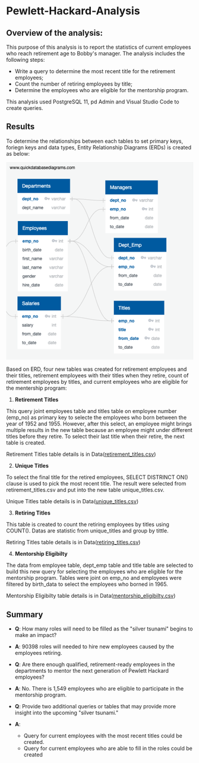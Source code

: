 # Pewlett-Hackard-Analysis


## **Overview of the analysis**:

This purpose of this analysis is to report the statistics of current employees who reach retirement age to Bobby's manager.  The analysis includes the following steps:

- Write a query to determine the most recent title for the retirement employees;
- Count the number of retiring employees by title;
- Determine the employees who are eligible for the mentorship program.

This analysis used PostgreSQL 11, pd Admin and Visual Studio Code to create queries.


## **Results**

To determine the relationships between each tables to set primary keys, foriegn keys and data types, Entity Relationship Diagrams (ERDs) is created as below:

![EmployeeDB](Queries/EmployeeDB.png)

Based on ERD, four new tables was created for retirement employees and their titles, retirement employees with their titles when they retire, count of retirement employees by titles, and current employees who are eligible for the mentership program:

1. **Retirement Titles**

This query joint employees table and titles table on employee number (emp_no) as primary key to selecte the employees who born between the year of 1952 and 1955.  However, after this select, an employee might brings multiple results in the new table because an employee might under different titles before they retire.  To select their last title when their retire, the next table is created.

Retirement Titles table details is in Data([retirement_titles.csv](Data/retirement_titles.csv))


2. **Unique Titles**

To select the final title for the retired employees, SELECT DISTRINCT ON() clause is used to pick the most recent title.  The result were selected from retirement_titles.csv and put into the new table unique_titles.csv.

Unique Titles table details is in Data([unique_titles.csv](Data/unique_titles.csv))


3. **Retiring Titles**

This table is created to count the retiring employees by titles using COUNT().  Datas are statistic from unique_titles and group by tittle.

Retiring Titles table details is in Data([retiring_titles.csv](Data/retiring_titles.csv))


4. **Mentorship Eligibilty**

The data from employee table, dept_emp table and title table are selected to build this new query for selecting the employees who are eligible for the mentorship program.  Tables were joint on emp_no and employees were filtered by birth_data to select the employees who borned in 1965.

Mentorship Eligibilty table details is in Data([mentorship_eligibilty.csv](Data/mentorship_eligibilty.csv))


## **Summary**

- **Q**: How many roles will need to be filled as the "silver tsunami" begins to make an impact?
- **A**: 90398 roles will needed to hire new employees caused by the employees retiring.

- **Q**: Are there enough qualified, retirement-ready employees in the departments to mentor the next generation of Pewlett Hackard employees?
- **A**: No.  There is 1,549 employees who are eligible to participate in the mentorship program.

- **Q**: Provide two additional queries or tables that may provide more insight into the upcoming "silver tsunami."
- **A**: 
  * Query for current employees with the most recent titles could be created.
  * Query for current employees who are able to fill in the roles could be created



